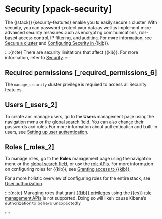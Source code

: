 # Security [xpack-security]

The {{stack}} {security-features} enable you to easily secure a cluster. With security, you can password-protect your data as well as implement more advanced security measures such as encrypting communications, role-based access control, IP filtering, and auditing. For more information, see [Secure a cluster](../../../deploy-manage/security.md) and [Configuring Security in {{kib}}](../../../deploy-manage/security.md).

::::{note} 
There are security limitations that affect {{kib}}. For more information, refer to [Security](../../../deploy-manage/security.md).
::::



## Required permissions [_required_permissions_6] 

The `manage_security` cluster privilege is required to access all Security features.


## Users [_users_2] 

To create and manage users, go to the **Users** management page using the navigation menu or the [global search field](/explore-analyze/find-and-organize/find-apps-and-objects.md). You can also change their passwords and roles. For more information about authentication and built-in users, see [Setting up user authentication](../../../deploy-manage/users-roles/cluster-or-deployment-auth/user-authentication.md).


## Roles [_roles_2] 

To manage roles, go to the **Roles** management page using the navigation menu or the [global search field](/explore-analyze/find-and-organize/find-apps-and-objects.md), or use the [role APIs](https://www.elastic.co/docs/api/doc/kibana/group/endpoint-roles). For more information on configuring roles for {{kib}}, see [Granting access to {{kib}}](../../../deploy-manage/users-roles/cluster-or-deployment-auth/built-in-roles.md).

For a more holistic overview of configuring roles for the entire stack, see [User authorization](../../../deploy-manage/users-roles/cluster-or-deployment-auth/user-roles.md).

::::{note} 
Managing roles that grant [{{kib}} privileges](../../../deploy-manage/users-roles/cluster-or-deployment-auth/kibana-privileges.md) using the {{es}} [role management APIs](https://www.elastic.co/docs/api/doc/elasticsearch/group/endpoint-security) is not supported. Doing so will likely cause Kibana’s authorization to behave unexpectedly.

::::








